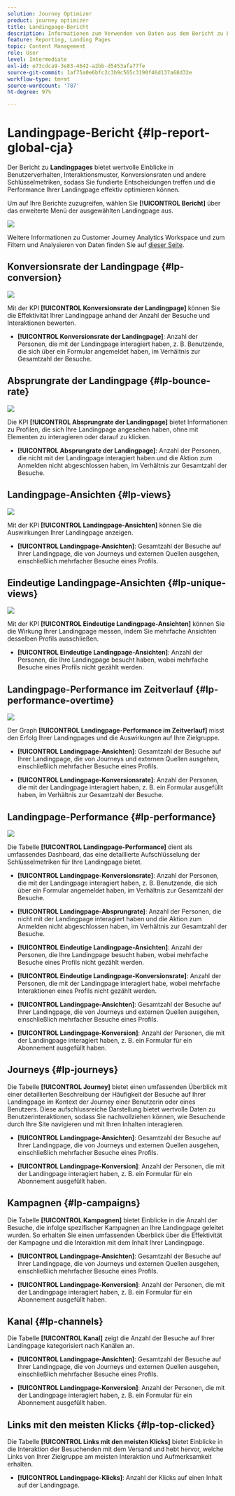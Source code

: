 ```yaml
---
solution: Journey Optimizer
product: journey optimizer
title: Landingpage-Bericht
description: Informationen zum Verwenden von Daten aus dem Bericht zu Landingpages
feature: Reporting, Landing Pages
topic: Content Management
role: User
level: Intermediate
exl-id: e73cdca9-3e83-4642-a2bb-d5453afa77fe
source-git-commit: 1af75a0e6bfc2c3b9c565c3190f46d137a68d32e
workflow-type: tm+mt
source-wordcount: '787'
ht-degree: 97%

---
```


# Landingpage-Bericht {#lp-report-global-cja}

Der Bericht zu **Landingpages** bietet wertvolle Einblicke in Benutzerverhalten, Interaktionsmuster, Konversionsraten und andere Schlüsselmetriken, sodass Sie fundierte Entscheidungen treffen und die Performance Ihrer Landingpage effektiv optimieren können.

Um auf Ihre Berichte zuzugreifen, wählen Sie **[!UICONTROL Bericht]** über das erweiterte Menü der ausgewählten Landingpage aus.

![](assets/cja-lp.png)

Weitere Informationen zu Customer Journey Analytics Workspace und zum Filtern und Analysieren von Daten finden Sie auf [dieser Seite](https://experienceleague.adobe.com/de/docs/analytics-platform/using/cja-workspace/home).

## Konversionsrate der Landingpage {#lp-conversion}

![](assets/cja-lp-conversion-rate.png)

Mit der KPI **[!UICONTROL Konversionsrate der Landingpage]** können Sie die Effektivität Ihrer Landingpage anhand der Anzahl der Besuche und Interaktionen bewerten.

* **[!UICONTROL Konversionsrate der Landingpage]**: Anzahl der Personen, die mit der Landingpage interagiert haben, z. B. Benutzende, die sich über ein Formular angemeldet haben, im Verhältnis zur Gesamtzahl der Besuche.

## Absprungrate der Landingpage {#lp-bounce-rate}

![](assets/cja-lp-bounce-rate.png)

Die KPI **[!UICONTROL Absprungrate der Landingpage]** bietet Informationen zu Profilen, die sich Ihre Landingpage angesehen haben, ohne mit Elementen zu interagieren oder darauf zu klicken.

* **[!UICONTROL Absprungrate der Landingpage]**: Anzahl der Personen, die nicht mit der Landingpage interagiert haben und die Aktion zum Anmelden nicht abgeschlossen haben, im Verhältnis zur Gesamtzahl der Besuche.

## Landingpage-Ansichten {#lp-views}

![](assets/cja-lp-views.png)

Mit der KPI **[!UICONTROL Landingpage-Ansichten]** können Sie die Auswirkungen Ihrer Landingpage anzeigen.

* **[!UICONTROL Landingpage-Ansichten]**: Gesamtzahl der Besuche auf Ihrer Landingpage, die von Journeys und externen Quellen ausgehen, einschließlich mehrfacher Besuche eines Profils.

## Eindeutige Landingpage-Ansichten {#lp-unique-views}

![](assets/cja-lp-unique-views.png)

Mit der KPI **[!UICONTROL Eindeutige Landingpage-Ansichten]** können Sie die Wirkung Ihrer Landingpage messen, indem Sie mehrfache Ansichten desselben Profils ausschließen.

* **[!UICONTROL Eindeutige Landingpage-Ansichten]**: Anzahl der Personen, die Ihre Landingpage besucht haben, wobei mehrfache Besuche eines Profils nicht gezählt werden.

## Landingpage-Performance im Zeitverlauf {#lp-performance-overtime}

![](assets/cja-lp-performance-overtime.png)

Der Graph **[!UICONTROL Landingpage-Performance im Zeitverlauf]** misst den Erfolg Ihrer Landingpages und die Auswirkungen auf Ihre Zielgruppe.

* **[!UICONTROL Landingpage-Ansichten]**: Gesamtzahl der Besuche auf Ihrer Landingpage, die von Journeys und externen Quellen ausgehen, einschließlich mehrfacher Besuche eines Profils.

* **[!UICONTROL Landingpage-Konversionsrate]**: Anzahl der Personen, die mit der Landingpage interagiert haben, z. B. ein Formular ausgefüllt haben, im Verhältnis zur Gesamtzahl der Besuche.

## Landingpage-Performance {#lp-performance}

![](assets/cja-lp-performance.png)

Die Tabelle **[!UICONTROL Landingpage-Performance]** dient als umfassendes Dashboard, das eine detaillierte Aufschlüsselung der Schlüsselmetriken für Ihre Landingpage bietet.

* **[!UICONTROL Landingpage-Konversionsrate]**: Anzahl der Personen, die mit der Landingpage interagiert haben, z. B. Benutzende, die sich über ein Formular angemeldet haben, im Verhältnis zur Gesamtzahl der Besuche.

* **[!UICONTROL Landingpage-Absprungrate]**: Anzahl der Personen, die nicht mit der Landingpage interagiert haben und die Aktion zum Anmelden nicht abgeschlossen haben, im Verhältnis zur Gesamtzahl der Besuche.

* **[!UICONTROL Eindeutige Landingpage-Ansichten]**: Anzahl der Personen, die Ihre Landingpage besucht haben, wobei mehrfache Besuche eines Profils nicht gezählt werden.

* **[!UICONTROL Eindeutige Landingpage-Konversionsrate]**: Anzahl der Personen, die mit der Landingpage interagiert habe, wobei mehrfache Interaktionen eines Profils nicht gezählt werden.

* **[!UICONTROL Landingpage-Ansichten]**: Gesamtzahl der Besuche auf Ihrer Landingpage, die von Journeys und externen Quellen ausgehen, einschließlich mehrfacher Besuche eines Profils.

* **[!UICONTROL Landingpage-Konversion]**: Anzahl der Personen, die mit der Landingpage interagiert haben, z. B. ein Formular für ein Abonnement ausgefüllt haben.

## Journeys {#lp-journeys}

Die Tabelle **[!UICONTROL Journey]** bietet einen umfassenden Überblick mit einer detaillierten Beschreibung der Häufigkeit der Besuche auf Ihrer Landingpage im Kontext der Journey einer Benutzerin oder eines Benutzers. Diese aufschlussreiche Darstellung bietet wertvolle Daten zu Benutzerinteraktionen, sodass Sie nachvollziehen können, wie Besuchende durch Ihre Site navigieren und mit Ihren Inhalten interagieren.

* **[!UICONTROL Landingpage-Ansichten]**: Gesamtzahl der Besuche auf Ihrer Landingpage, die von Journeys und externen Quellen ausgehen, einschließlich mehrfacher Besuche eines Profils.

* **[!UICONTROL Landingpage-Konversion]**: Anzahl der Personen, die mit der Landingpage interagiert haben, z. B. ein Formular für ein Abonnement ausgefüllt haben.

## Kampagnen {#lp-campaigns}

Die Tabelle **[!UICONTROL Kampagnen]** bietet Einblicke in die Anzahl der Besuche, die infolge spezifischer Kampagnen an Ihre Landingpage geleitet wurden. So erhalten Sie einen umfassenden Überblick über die Effektivität der Kampagne und die Interaktion mit dem Inhalt Ihrer Landingpage.

* **[!UICONTROL Landingpage-Ansichten]**: Gesamtzahl der Besuche auf Ihrer Landingpage, die von Journeys und externen Quellen ausgehen, einschließlich mehrfacher Besuche eines Profils.

* **[!UICONTROL Landingpage-Konversion]**: Anzahl der Personen, die mit der Landingpage interagiert haben, z. B. ein Formular für ein Abonnement ausgefüllt haben.

## Kanal {#lp-channels}

Die Tabelle **[!UICONTROL Kanal]** zeigt die Anzahl der Besuche auf Ihrer Landingpage kategorisiert nach Kanälen an.

* **[!UICONTROL Landingpage-Ansichten]**: Gesamtzahl der Besuche auf Ihrer Landingpage, die von Journeys und externen Quellen ausgehen, einschließlich mehrfacher Besuche eines Profils.

* **[!UICONTROL Landingpage-Konversion]**: Anzahl der Personen, die mit der Landingpage interagiert haben, z. B. ein Formular für ein Abonnement ausgefüllt haben.

## Links mit den meisten Klicks {#lp-top-clicked}

Die Tabelle **[!UICONTROL Links mit den meisten Klicks]** bietet Einblicke in die Interaktion der Besuchenden mit dem Versand und hebt hervor, welche Links von Ihrer Zielgruppe am meisten Interaktion und Aufmerksamkeit erhalten.

* **[!UICONTROL Landingpage-Klicks]**: Anzahl der Klicks auf einen Inhalt auf der Landingpage.
